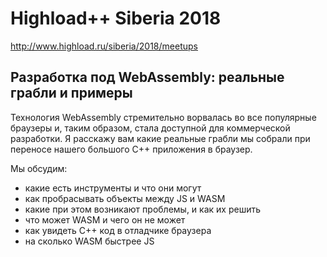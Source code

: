 # Highload++ Siberia 2018

<http://www.highload.ru/siberia/2018/meetups>

## Разработка под WebAssembly: реальные грабли и примеры
Технология WebAssembly стремительно ворвалась во все популярные браузеры и, таким образом, стала доступной для коммерческой разработки.
Я расскажу вам какие реальные грабли мы собрали при переносе нашего большого C++ приложения в браузер.

Мы обсудим:
- какие есть инструменты и что они могут
- как пробрасывать объекты между JS и WASM
- какие при этом возникают проблемы, и как их решить
- что может WASM и чего он не может
- как увидеть C++ код в отладчике браузера
- на сколько WASM быстрее JS
